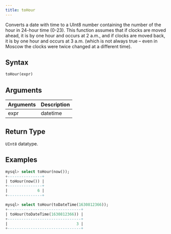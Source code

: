 ```yaml
---
title: toHour
---
```


Converts a date with time to a UInt8 number containing the number of the hour in 24-hour time (0-23).
This function assumes that if clocks are moved ahead, it is by one hour and occurs at 2 a.m., and if clocks are moved back, it is by one hour and occurs at 3 a.m. (which is not always true – even in Moscow the clocks were twice changed at a different time).

## Syntax

```sql
toHour(expr)
```

## Arguments

| Arguments   | Description |
| ----------- | ----------- |
| expr | datetime |

## Return Type
 `UInt8` datatype.

## Examples

```sql
mysql> select toHour(now());
+---------------+
| toHour(now()) |
+---------------+
|             6 |
+---------------+

mysql> select toHour(toDateTime(1630812366));
+--------------------------------+
| toHour(toDateTime(1630812366)) |
+--------------------------------+
|                              3 |
+--------------------------------+
```
